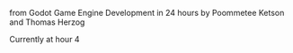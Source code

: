 from Godot Game Engine Development in 24 hours by Poommetee Ketson and Thomas Herzog

Currently at hour 4